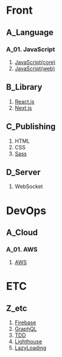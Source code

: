 # Front

## A_Language
### A_01. JavaScript
1. [JavaScript(core)](https://github.com/helloworldlabs-lecture-contents/A-1-1_JavaScript_core)
2. [JavaScript(web)](https://github.com/helloworldlabs-lecture-contents/A-1-2_JavaScript_web)

## B_Library
1. [React.js](https://github.com/helloworldlabs-lecture-contents/B-1_React.js)
2. [Next.js](https://github.com/helloworldlabs-lecture-contents/B-2_Next.js)

## C_Publishing
1. HTML
2. CSS
3. [Sass](https://github.com/helloworldlabs-lecture-contents/C-3_Sass)

## D_Server
1. WebSocket

# DevOps

## A_Cloud
### A_01. AWS
1. [AWS](https://github.com/helloworldlabs-lecture-contents/A-1-1_AWS)

# ETC

## Z_etc
1. [Firebase](https://github.com/helloworldlabs-lecture-contents/Z-1_Firebase)
2. [GraphQL](https://github.com/helloworldlabs-lecture-contents/Z-2_GraphQL)
3. [TDD](https://github.com/helloworldlabs-lecture-contents/Z-3_TDD)
4. [Lighthouse](https://github.com/helloworldlabs-lecture-contents/Z-4_Lighthouse)
5. [LazyLoading](https://github.com/helloworldlabs-lecture-contents/Z-5_lazyloading)
